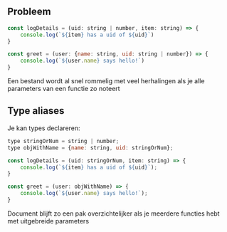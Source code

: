 ## Probleem
```javascript
const logDetails = (uid: string | number, item: string) => {
    console.log(`${item} has a uid of ${uid}`)
}

const greet = (user: {name: string, uid: string | number}) => {
    console.log(`${user.name} says hello!`)
}
```
Een bestand wordt al snel rommelig met veel herhalingen als je alle parameters van een functie zo noteert

## Type aliases
Je kan types declareren:
```javascript
type stringOrNum = string | number;
type objWithName = {name: string, uid: stringOrNum};

const logDetails = (uid: stringOrNum, item: string) => {
    console.log(`${item} has a uid of ${uid}`);
}

const greet = (user: objWithName) => {
    console.log(`${user.name} says hello!`);
}
```
Document blijft zo een pak overzichtelijker als je meerdere functies hebt met uitgebreide parameters
